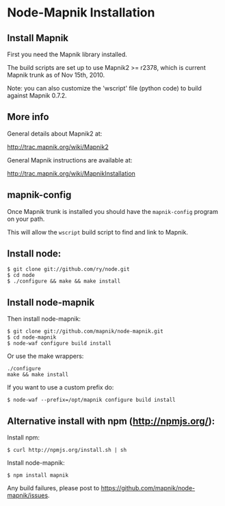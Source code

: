 
# Node-Mapnik Installation

## Install Mapnik

  First you need the Mapnik library installed.
  
  The build scripts are set up to use Mapnik2 >= r2378,
  which is current Mapnik trunk as of Nov 15th, 2010.

  Note: you can also customize the 'wscript' file (python code)
  to build against Mapnik 0.7.2.

## More info

  General details about Mapnik2 at:
  
  http://trac.mapnik.org/wiki/Mapnik2
  
  General Mapnik instructions are available at:
  
  http://trac.mapnik.org/wiki/MapnikInstallation
  

## mapnik-config

  Once Mapnik trunk is installed you should have the `mapnik-config`
  program on your path.
  
  This will allow the `wscript` build script to find and link to Mapnik.


## Install node:
  
    $ git clone git://github.com/ry/node.git
    $ cd node
    $ ./configure && make && make install

## Install node-mapnik

  Then install node-mapnik:
 
    $ git clone git://github.com/mapnik/node-mapnik.git
    $ cd node-mapnik
    $ node-waf configure build install
    
  Or use the make wrappers:
  
    ./configure
    make && make install

  If you want to use a custom prefix do:
  
    $ node-waf --prefix=/opt/mapnik configure build install
  
## Alternative install with npm (http://npmjs.org/):

  Install npm:
  
    $ curl http://npmjs.org/install.sh | sh
  
  Install node-mapnik:
    
    $ npm install mapnik


Any build failures, please post to https://github.com/mapnik/node-mapnik/issues.